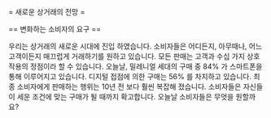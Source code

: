 = 새로운 상거래의 전망 =

== 변화하는 소비자의 요구 ==

우리는 상거래의 새로운 시대에 진입 하였습니다. 소비자들은 어디든지, 아무때나, 어느 고객이든지 매끄럽게 거래하기를 원하고 있습니다. 모든 판매는 고객과 수십 가지 상호 작용의 정점이라 할 수 있습니다. 오늘날, 밀레니얼 세대의 구매 중 84% 가 스마트폰을 통해 이루어지고 있습니다. 디지털 접점에 의한 구매는 56% 를 차지하고 있습니다. 최종 소비자에게 판매하는 행위는 10년 전 보다 훨씬 복잡해 졌습니다. 소비자들은 자신들이 세운 조건에 맞는 구매가 될 때까지 확고합니다. 오늘날 소비자들은 무엇을 원할까요?